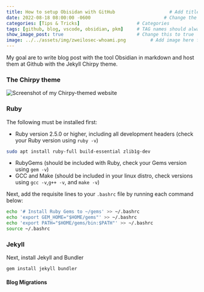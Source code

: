 ```yaml
---
title: How to setup Obisidan with GitHub                    # Add title of the machine here
date: 2022-08-18 08:00:00 -0600                           # Change the date to match completion date
categories: [Tips & Tricks]                     # Categories
tags: [github, blog, vscode, obsidian, pkm]     # TAG names should always be lowercase; add relevant tags
show_image_post: true                           # Change this to true
image: ../../assets/img/zweilosec-whoami.png         # Add image here for post preview image
---
```


My goal are to write blog post with the tool Obsidian in markdown and host them at Github with the Jekyll Chirpy theme.

### The Chirpy theme

![Screenshot of my Chirpy-themed website](../../assets/img/xyz.png)


### Ruby

The following must be installed first:

* Ruby version 2.5.0 or higher, including all development headers (check your Ruby version using `ruby -v`)
```bash
sudo apt install ruby-full build-essential zlib1g-dev
```
* RubyGems (should be included with Ruby, check your Gems version using `gem -v`)
* GCC and Make (should be included in your linux distro, check versions using `gcc -v`,`g++ -v`, and `make -v`)

Next, add the requisite lines to your `.bashrc` file by running each command below:

```bash
echo '# Install Ruby Gems to ~/gems' >> ~/.bashrc
echo 'export GEM_HOME="$HOME/gems"' >> ~/.bashrc
echo 'export PATH="$HOME/gems/bin:$PATH"' >> ~/.bashrc
source ~/.bashrc
```

### Jekyll

Next, install Jekyll and Bundler

```
gem install jekyll bundler
```

#### Blog Migrations